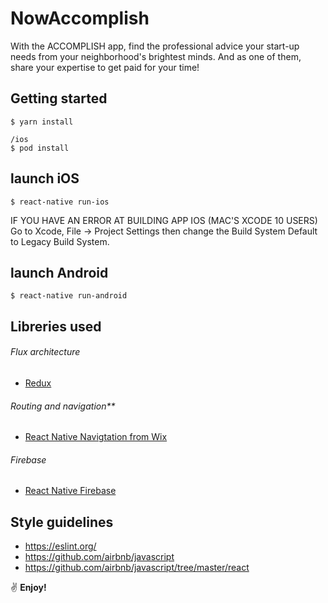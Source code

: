 # NowAccomplish
With the ACCOMPLISH app, find the professional advice your start-up needs from your neighborhood's brightest minds. 
And as one of them, share your expertise to get paid for your time! 

## Getting started
```
$ yarn install

/ios
$ pod install
```

## launch iOS
``$ react-native run-ios``

IF YOU HAVE AN ERROR AT BUILDING APP IOS (MAC'S XCODE 10 USERS)
Go to Xcode, File -> Project Settings then change the Build System Default to Legacy Build System.

## launch Android
``$ react-native run-android``

## Libreries used

######  Flux architecture
  -  [Redux](https://redux.js.org/introduction)

######  Routing and navigation**
  -  [React Native Navigtation from Wix](https://github.com/wix/react-native-navigation)   

######  Firebase
  -  [React Native Firebase](https://github.com/invertase/react-native-firebase)  

## Style guidelines
  - https://eslint.org/
  - https://github.com/airbnb/javascript
  - https://github.com/airbnb/javascript/tree/master/react
  

:v: **Enjoy!**
